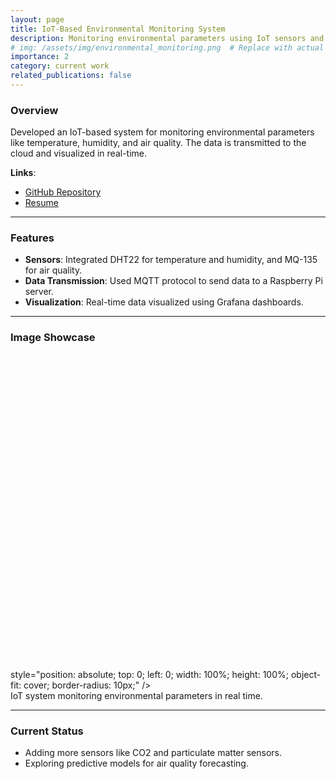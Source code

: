 ```yaml
---
layout: page
title: IoT-Based Environmental Monitoring System
description: Monitoring environmental parameters using IoT sensors and cloud storage.
# img: /assets/img/environmental_monitoring.png  # Replace with actual image path
importance: 2
category: current work
related_publications: false
---
```


### Overview
Developed an IoT-based system for monitoring environmental parameters like temperature, humidity, and air quality. The data is transmitted to the cloud and visualized in real-time.

**Links**:
- [GitHub Repository](https://github.com/your-environment-repo)
- [Resume](https://your-website.com/assets/resume.pdf)

---

### Features
- **Sensors**: Integrated DHT22 for temperature and humidity, and MQ-135 for air quality.
- **Data Transmission**: Used MQTT protocol to send data to a Raspberry Pi server.
- **Visualization**: Real-time data visualized using Grafana dashboards.

---

### Image Showcase
<div class="row justify-content-center">
  <div class="col-md-6 mt-3">
    <div style="width: 100%; padding-top: 100%; position: relative; overflow: hidden;">
      <!-- <img src="/assets/img/environmental_monitoring.png" alt="IoT Monitoring System" -->
           style="position: absolute; top: 0; left: 0; width: 100%; height: 100%; object-fit: cover; border-radius: 10px;" />
    </div>
  </div>
</div>
<div class="caption text-center mt-2">
    IoT system monitoring environmental parameters in real time.
</div>

---

### Current Status
- Adding more sensors like CO2 and particulate matter sensors.
- Exploring predictive models for air quality forecasting.
